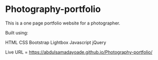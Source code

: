 # Photography-portfolio

This is a one page portfolio website for a photographer.

Built using: 

HTML
CSS
Bootstrap
Lightbox
Javascript
jQuery

Live URL = https://abdulsamadayoade.github.io/Photography-portfolio/